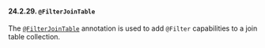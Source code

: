 #### 24.2.29. `@FilterJoinTable`

<div class="paragraph">

The [`@FilterJoinTable`](https://docs.jboss.org/hibernate/orm/5.2/javadocs/org/hibernate/annotations/FilterJoinTable.html) annotation is used to add `@Filter` capabilities to a join table collection.

</div>
</div>
<div class="sect3">

